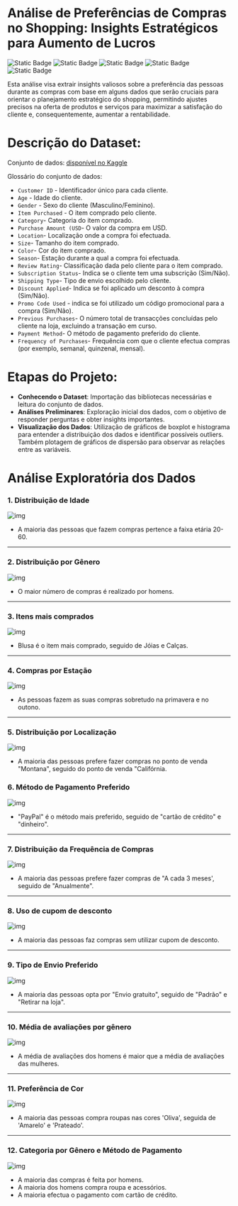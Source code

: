 # Análise de Preferências de Compras no Shopping: Insights Estratégicos para Aumento de Lucros

![Static Badge](https://img.shields.io/badge/python-%233776AB?style=for-the-badge&logo=python&logoColor=white)
![Static Badge](https://img.shields.io/badge/NumPy-013243?style=for-the-badge&logo=numpy&logoColor=white)
![Static Badge](https://img.shields.io/badge/pandas-%23150458?style=for-the-badge&logo=pandas&logoColor=white)
![Static Badge](https://img.shields.io/badge/matplotlib-%23135F9B?style=for-the-badge)
![Static Badge](https://img.shields.io/badge/seaborn-%23444876?style=for-the-badge)

Esta análise visa extrair insights valiosos sobre a preferência das pessoas durante as compras com base em alguns dados que serão cruciais para orientar o planejamento estratégico do shopping, permitindo ajustes precisos na oferta de produtos e serviços para maximizar a satisfação do cliente e, consequentemente, aumentar a rentabilidade.

# Descrição do Dataset:

Conjunto de dados: [disponível no Kaggle](https://www.kaggle.com/datasets/iamsouravbanerjee/customer-shopping-trends-dataset)

Glossário do conjunto de dados:

* `Customer ID` -  Identificador único para cada cliente.
* `Age` - Idade do cliente.
* `Gender` - Sexo do cliente (Masculino/Feminino).
* `Item Purchased` - O item comprado pelo cliente.
* `Category`- Categoria do item comprado.
* `Purchase Amount (USD`- O valor da compra em USD.
* `Location`- Localização onde a compra foi efectuada.
* `Size`- Tamanho do item comprado.
* `Color`- Cor do item comprado.
* `Season`- Estação durante a qual a compra foi efectuada.
* `Review Rating`- Classificação dada pelo cliente para o item comprado.
* `Subscription Status`- Indica se o cliente tem uma subscrição (Sim/Não).
* `Shipping Type`- Tipo de envio escolhido pelo cliente.
* `Discount Applied`- Indica se foi aplicado um desconto à compra (Sim/Não).
* `Promo Code Used` - indica se foi utilizado um código promocional para a compra (Sim/Não).
* `Previous Purchases`- O número total de transacções concluídas pelo cliente na loja, excluindo a transação em curso.
* `Payment Method`- O método de pagamento preferido do cliente.
* `Frequency of Purchases`- Frequência com que o cliente efectua compras (por exemplo, semanal, quinzenal, mensal).

# Etapas do Projeto:

* **Conhecendo o Dataset**: Importação das bibliotecas necessárias e leitura do conjunto de dados.
* **Análises Preliminares**: Exploração inicial dos dados, com o objetivo de responder perguntas e obter insights importantes.
* **Visualização dos Dados**: Utilização de gráficos de boxplot e histograma para entender a distribuição dos dados e identificar possíveis outliers. Também plotagem de gráficos de dispersão para observar as relações entre as variáveis.

# Análise Exploratória dos Dados

### 1. Distribuição de Idade

![img](imagens/01.png)

- A maioria das pessoas que fazem compras pertence a faixa etária 20-60.

---

### 2. Distribuição por Gênero

![img](imagens/02.png)

- O maior número de compras é realizado por homens.

---

### 3. Itens mais comprados

![img](imagens/03.png)

- Blusa é o item mais comprado, seguido de Jóias e Calças.

---

### 4. Compras por Estação

![img](imagens/04.png)

- As pessoas fazem as suas compras sobretudo na primavera e no outono.

---

### 5. Distribuição por Localização

![img](imagens/05.png)

- A maioria das pessoas prefere fazer compras no ponto de venda "Montana", seguido do ponto de venda "Califórnia.

### 6. Método de Pagamento Preferido

![img](imagens/06.png)

- "PayPal" é o método mais preferido, seguido de "cartão de crédito" e "dinheiro".

---

### 7. Distribuição da Frequência de Compras

![img](imagens/07.png)

- A maioria das pessoas prefere fazer compras de "A cada 3 meses', seguido de "Anualmente".

---

### 8. Uso de cupom de desconto

![img](imagens/08.png)

- A maioria das pessoas faz compras sem utilizar cupom de desconto.

---

### 9. Tipo de Envio Preferido

![img](imagens/09.png)

- A maioria das pessoas opta por "Envio gratuito", seguido de "Padrão" e "Retirar na loja".

---

### 10. Média de avaliações por gênero

![img](imagens/10.png)

- A média de avaliações dos homens é maior que a média de avaliações das mulheres.

---

### 11. Preferência de Cor

![img](imagens/11.png)

- A maioria das pessoas compra roupas nas cores 'Oliva', seguida de 'Amarelo' e 'Prateado'.

---

### 12. Categoria por Gênero e Método de Pagamento

![img](imagens/12.png)

- A maioria das compras é feita por homens.
- A maioria dos homens compra roupa e acessórios.
- A maioria efectua o pagamento com cartão de crédito.



